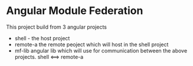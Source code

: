 # Angular Module Federation
This project build from 3 angular projects
- shell - the host project
- remote-a the remote peoject which will host in the shell project
- mf-lib angular lib which will use for communication between the above projects. shell <==> remote-a
